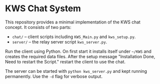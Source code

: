 # KWS Chat System

This repository provides a minimal implementation of the KWS chat concept.
It consists of two parts:

* `chat/` – client scripts including `KWS_Main.py` and `kws_setup.py`.
* `server/` – the relay server script `kws_server.py`.

Run the client using Python. On first start it installs itself under `~/KWS`
and creates the required data files. After the setup message
"Installation Done, Need to restart the Script." restart the client to use the
chat.

The server can be started with `python kws_server.py` and kept running
permanently. Use the `-d` flag for verbose output.
